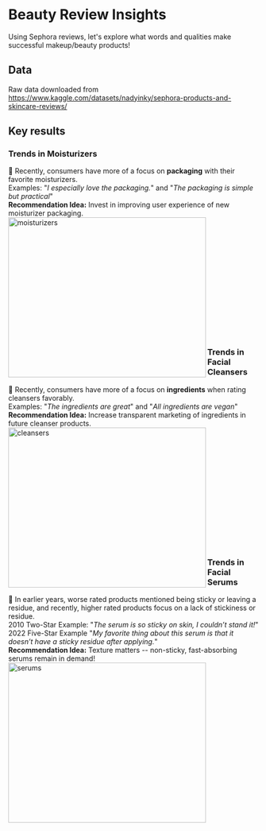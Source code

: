 # Beauty Review Insights
 Using Sephora reviews, let's explore what words and qualities make successful makeup/beauty products!
 
## Data 
Raw data downloaded from https://www.kaggle.com/datasets/nadyinky/sephora-products-and-skincare-reviews/

## Key results
### Trends in Moisturizers
🌟 Recently, consumers have more of a focus on **packaging** with their favorite moisturizers.  
Examples: "*I especially love the packaging.*" and "*The packaging is simple but practical*"  
**Recommendation Idea:** Invest in improving user experience of new moisturizer packaging.  
<img align="left" width="398" height="322" alt="moisturizers" src="https://github.com/user-attachments/assets/0edd0f8c-4310-481a-9406-f6f1e7b17d76" />
<br /><br /><br /><br /><br /><br /><br /><br /><br /><br /><br /><br /><br /><br />
### Trends in Facial Cleansers  
🌟 Recently, consumers have more of a focus on **ingredients** when rating cleansers favorably.  
Examples: "*The ingredients are great*" and "*All ingredients are vegan*"  
**Recommendation Idea:** Increase transparent marketing of ingredients in future cleanser products.  
<img align="left" width="398" height="322" alt="cleansers" src="https://github.com/user-attachments/assets/db3be1f7-4605-4dd1-99a2-9610a4711e50" />
<br /><br /><br /><br /><br /><br /><br /><br /><br /><br /><br /><br /><br /><br />
### Trends in Facial Serums  
🌟 In earlier years, worse rated products mentioned being sticky or leaving a residue, and recently, higher rated products focus on a lack of stickiness or residue.  
2010 Two-Star Example: "*The serum is so sticky on skin, I couldn’t stand it!*"  
2022 Five-Star Example "*My favorite thing about this serum is that it doesn’t have a sticky residue after applying.*"  
**Recommendation Idea:** Texture matters -- non-sticky, fast-absorbing serums remain in demand!  
<img align="left" width="398" height="322" alt="serums" src="https://github.com/user-attachments/assets/1b2c7d6d-c2de-4a46-8b3a-13014a203922" />
